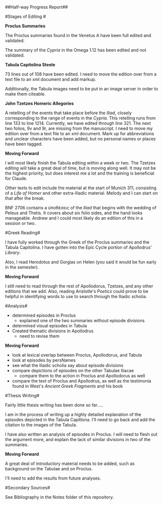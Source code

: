 ##Half-way Progress Report##

#Stages of Editing #

**Proclus Summaries**

The Proclus summaries found in the Venetus A have been full edited and validated. 

The summary of the *Cypria* in the Omega 1.12 has been edited and not validated.

**Tabula Capitolina Steele**

73 lines out of 108 have been edited. I need to move the edition over from a text file to an xml document and add markup. 

Additionally, the Tabula images need to be put in an image server in order to make them citeable. 

**John Tzetzes Homeric Allegories**

A retelling of the events that take place before the *Iliad*, closely corresponding to the range of events in the *Cypria*. This retelling runs from line 133 to line 1214. Currently, we have edited through line 321. The next two folios, 9v and 9r, are missing from the manuscript. I need to move my edition over from a text file to an xml document. Mark up for abbreviations and unclear characters have been added, but no personal names or places have been tagged. 

**Moving Forward**

I will most likely finish the Tabula editing within a week or two. The Tzetzes editing will take a great deal of time, but is moving along well. It may not be the highest priority, but does interest me a lot and the training is beneficial for Claude. 

Other texts to edit include the material at the start of Munich 311, consisting of a *Life of Homer* and other extra-Iliadic material. Melody and I can start on that after the break.

BNF 2706 contains a ὑποθέσεις of the *Iliad* that begins with the wedding of Peleus and Thetis. It covers about six folio sides, and the hand looks manageable. Andrew and I could most likely do an edition of this in a session or two. 


#Greek Reading#

I have fully worked through the Greek of the Proclus summaries and the Tabula Capitolina. I have gotten into the Epic Cycle portion of Apollodrus' *Library*. 

Also, I read Herodotus and Gorgias on Helen (you said it would be fun early in the semester).

**Moving Forward**

I still need to read through the rest of Apollodorus, Tzetzes, and any other editions that we add. 
Also, reading Aristotle's *Poetics* could prove to be helpful in identifying words to use to search through the  Iliadic scholia. 


#Analysis#

- determined episodes in Proclus
	- explained one of the two summaries without episode divisions
- determined visual episodes in Tabula
- Created thematic divisions in Apollodrus
	- need to revise them

**Moving Forward** 

- look at lexical overlap between Proclus, Apollodorus, and Tabula
- look at episodes by persNames
- see what the Iliadic scholia say about episode divisions
- compare depictions of episodes on the other Tabulae Iliacae
	- compare them to the action in Proclus and Apollodorus as well
- compare the text of Proclus and Apollodrus, as well as the testimonia found in West's *Ancient Greek Fragments* and his book

#Thesis Writing#

Fairly little thesis writing has been done so far.....

I am in the process of writing up a highly detailed explanation of the episodes depicted in the Tabula Capitlona. I'll need to go back and add the citation to the images of the Tabula. 

I have also written an analysis of episodes in Proclus. I will need to flesh out the argument more, and explain the lack of similar divisions in two of the summaries. 

**Moving Forward**

A great deal of introductory material needs to be added, such as background on the Tabulae and on Proclus. 

I'll need to add the results from future analyses. 

#Secondary Sources#

See Bibliography in the Notes folder of this repository. 